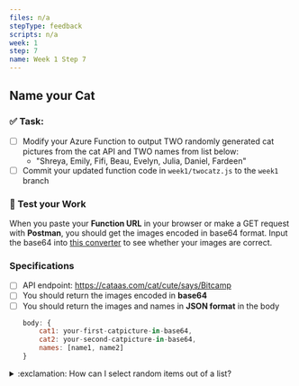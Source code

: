 ```yaml
---
files: n/a
stepType: feedback
scripts: n/a
week: 1
step: 7
name: Week 1 Step 7
---
```


## Name your Cat

### ✅  Task:
- [ ] Modify your Azure Function to output TWO randomly generated cat pictures from the cat API and TWO names from list below:
    * "Shreya, Emily, Fifi, Beau, Evelyn, Julia, Daniel, Fardeen" 
- [ ] Commit your updated function code in `week1/twocatz.js` to the `week1` branch

### 🚧 Test your Work
When you paste your **Function URL** in your browser or make a GET request with **Postman**, you should get the images encoded in base64 format. Input the base64 into [this converter](https://base64.guru/converter/decode/image) to see whether your images are correct.


### Specifications
- [ ] API endpoint: https://cataas.com/cat/cute/says/Bitcamp
- [ ] You should return the images encoded in **base64**
- [ ] You should return the images and names in **JSON format** in the body
    ```js
    body: {
        cat1: your-first-catpicture-in-base64,
        cat2: your-second-catpicture-in-base64,
        names: [name1, name2]
    }
<details>
<summary>:exclamation: How can I select random items out of a list?</summary>
    </br>

**Hint 1:** You'll need to create an array with the names first.

**Hint 2:** You'll need to generate a random number within the range of the array length.

<details>
<summary>🔵 I'm still a little lost, some more help would be great!</summary>
    </br>

Create an array with the names:
```js
var names = ["name1", "name2"...]
```

Generate a random value in the correct range:
```js
var random_value = Math.floor(names.length * Math.random())
```

Get the name!
```js
var resultname = names[random_value]
```
Wrap the code for generating a random combination into a function called `nameFinder()` and return resultname.

*Call nameFinder() twice to get two names!*

<br><br/>
</details>
</details>


